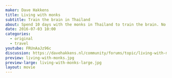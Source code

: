 ```yaml
---
maker: Dave Hakkens
title: Living with monks
subtitle: Train the brain in Thailand
about: Spend 10 days with the monks in Thailand to train the brain. No talking, reading, writing, body language. Only meditation. One of the most boring things i’ve done in my entire life. So worth it!
date: 2016-07-03 10:00
categories:
  - original
  - travel
youtube: FRUnAaJz96c
discussion: https://davehakkens.nl/community/forums/topic/living-with-monks/
preview: living-with-monks.jpg
preview-large: living-with-monks-large.jpg
layout: movie
---
```

